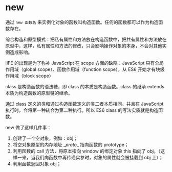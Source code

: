 # new

通过 `new 函数名` 来实例化对象的函数叫构造函数。任何的函数都可以作为构造函数存在。

综合构造和原型模式：把私有属性和方法放在构造函数中，把共有属性和方法放在原型中，这样，私有属性和方法的修改，只会影响操作对象的本身，不会对其他实例造成影响。

IIFE 的出现是为了弥补 JavaScript 在 scope 方面的缺陷：JavaScript 只有全局作用域（global scope）、函数作用域（function scope），从 ES6 开始才有块级作用域（block scope）

class 是构造函数的语法糖，即 class 的本质是构造函数。class 的继承 extends 本质为构造函数的原型链的继承。

通过 class 定义的类和通过构造函数定义的类二者本质相同。并且在 JavaScript 执行时，会将第一种转会为第二种执行。所以 ES6 class 的写法实质就是构造函数。

new 做了这样几件事：

1. 创建了一个空对象，例如：obj；
2. 将空对象原型的内存地址 \__proto__ 指向函数的 prototype；
3. 利用函数的 call 方法，将原本指向 window 的绑定对象 this 指向了 obj。（这样一来，当我们向函数中再传递实参时，对象的属性就会被挂载到 obj 上）；
4. 利用函数返回对象 obj；
